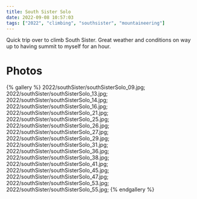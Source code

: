 ```yaml
---
title: South Sister Solo
date: 2022-09-08 10:57:03
tags: ["2022", "climbing", "southsister", "mountaineering"]
---
```


Quick trip over to climb South Sister. Great weather and conditions on way up to having summit to myself for an hour.

# Photos

{% gallery %}
2022/southSister/southSisterSolo_09.jpg;
2022/southSister/southSisterSolo_13.jpg;
2022/southSister/southSisterSolo_14.jpg;
2022/southSister/southSisterSolo_16.jpg;
2022/southSister/southSisterSolo_21.jpg;
2022/southSister/southSisterSolo_25.jpg;
2022/southSister/southSisterSolo_26.jpg;
2022/southSister/southSisterSolo_27.jpg;
2022/southSister/southSisterSolo_29.jpg;
2022/southSister/southSisterSolo_31.jpg;
2022/southSister/southSisterSolo_36.jpg;
2022/southSister/southSisterSolo_38.jpg;
2022/southSister/southSisterSolo_41.jpg;
2022/southSister/southSisterSolo_45.jpg;
2022/southSister/southSisterSolo_47.jpg;
2022/southSister/southSisterSolo_53.jpg;
2022/southSister/southSisterSolo_55.jpg;
{% endgallery %}

